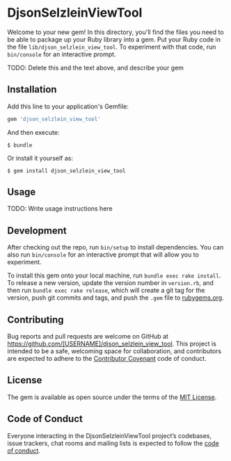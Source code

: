 # DjsonSelzleinViewTool

Welcome to your new gem! In this directory, you'll find the files you need to be able to package up your Ruby library into a gem. Put your Ruby code in the file `lib/djson_selzlein_view_tool`. To experiment with that code, run `bin/console` for an interactive prompt.

TODO: Delete this and the text above, and describe your gem

## Installation

Add this line to your application's Gemfile:

```ruby
gem 'djson_selzlein_view_tool'
```

And then execute:

    $ bundle

Or install it yourself as:

    $ gem install djson_selzlein_view_tool

## Usage

TODO: Write usage instructions here

## Development

After checking out the repo, run `bin/setup` to install dependencies. You can also run `bin/console` for an interactive prompt that will allow you to experiment.

To install this gem onto your local machine, run `bundle exec rake install`. To release a new version, update the version number in `version.rb`, and then run `bundle exec rake release`, which will create a git tag for the version, push git commits and tags, and push the `.gem` file to [rubygems.org](https://rubygems.org).

## Contributing

Bug reports and pull requests are welcome on GitHub at https://github.com/[USERNAME]/djson_selzlein_view_tool. This project is intended to be a safe, welcoming space for collaboration, and contributors are expected to adhere to the [Contributor Covenant](http://contributor-covenant.org) code of conduct.

## License

The gem is available as open source under the terms of the [MIT License](https://opensource.org/licenses/MIT).

## Code of Conduct

Everyone interacting in the DjsonSelzleinViewTool project’s codebases, issue trackers, chat rooms and mailing lists is expected to follow the [code of conduct](https://github.com/[USERNAME]/djson_selzlein_view_tool/blob/master/CODE_OF_CONDUCT.md).

